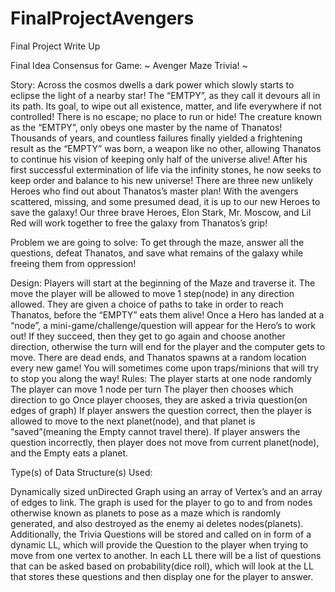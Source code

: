# FinalProjectAvengers
Final Project Write Up


Final Idea Consensus for Game: ~ Avenger Maze Trivia! ~

Story: 
	Across the cosmos dwells a dark power which slowly starts to eclipse the light of a nearby star!  The “EMTPY”, as they call it devours all in its path.  Its goal, to wipe out all existence, matter, and life everywhere if not controlled!  There is no escape; no place to run or hide!  The creature known as the “EMTPY”, only obeys one master by the name of Thanatos!  Thousands of years, and countless failures finally yielded a frightening result as the “EMPTY” was born, a weapon like no other, allowing Thanatos to continue his vision of keeping only half of the universe alive!  After his first successful extermination of life via the infinity stones, he now seeks to keep order and balance to his new universe!
	There are three new unlikely Heroes who find out about Thanatos’s master plan!  With the avengers scattered, missing, and some presumed dead, it is up to our new Heroes to save the galaxy!  Our three brave Heroes, Elon Stark, Mr. Moscow, and Lil Red will work together to free the galaxy from Thanatos’s grip!

Problem we are going to solve:
	To get through the maze, answer all the questions, defeat Thanatos, and save what remains of the galaxy while freeing them from oppression!

Design: 
	Players will start at the beginning of the Maze and traverse it.  The move the player will be allowed to move 1 step(node) in any direction allowed.  They are given a choice of paths to take in order to reach Thanatos, before the “EMPTY” eats them alive!
Once a Hero has landed at a “node”, a mini-game/challenge/question will appear for the Hero’s to work out!  If they succeed, then they get to go again and choose another direction, otherwise the turn will end for the player and the computer gets to move.  There are dead ends, and Thanatos spawns at a random location every new game! You will sometimes come upon traps/minions that will try to stop you along the way!
Rules:
The player starts at one node randomly
The player can move 1 node per turn
The player then chooses which direction to go
Once player chooses, they are asked a trivia question(on edges of graph)
If player answers the question correct, then the player is allowed to move to the next planet(node), and that planet is “saved”(meaning the Empty cannot travel there).
If player answers the question incorrectly, then player does not move from current planet(node), and the Empty eats a planet.

Type(s) of Data Structure(s) Used:  

Dynamically sized unDirected Graph using an array of Vertex’s and an array of edges to link. The graph is used for the player to go to and from nodes otherwise known as planets to pose as a maze which is randomly generated, and also destroyed as the enemy ai deletes nodes(planets). Additionally, the Trivia Questions will be stored and called on in form of a dynamic LL, which will provide the Question to the player when trying to move from one vertex to another.
In each LL there will be a list of questions that can be asked based on probability(dice roll), which will look at the LL that stores these questions and then display one for the player to answer.

